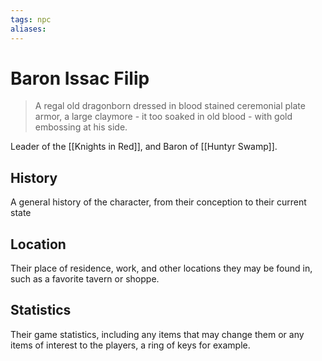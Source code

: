 ```yaml
---
tags: npc
aliases:
---
```

# Baron Issac Filip

> A regal old dragonborn dressed in blood stained ceremonial plate armor, a large claymore - it too soaked in old blood - with gold embossing at his side.

Leader of the [[Knights in Red]], and Baron of [[Huntyr Swamp]].

## History
A general history of the character, from their conception to their current state

## Location
Their place of residence, work, and other locations they may be found in, such as a favorite tavern or shoppe.

## Statistics
Their game statistics, including any items that may change them or any items of interest to the players, a ring of keys for example.